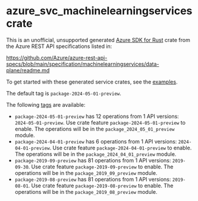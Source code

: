 # azure_svc_machinelearningservices crate

This is an unofficial, unsupported generated [Azure SDK for Rust](https://github.com/Azure/azure-sdk-for-rust/tree/legacy) crate from the Azure REST API specifications listed in:

https://github.com/Azure/azure-rest-api-specs/blob/main/specification/machinelearningservices/data-plane/readme.md

To get started with these generated service crates, see the [examples](https://github.com/Azure/azure-sdk-for-rust/blob/legacy/services/README.md#examples).

The default tag is `package-2024-05-01-preview`.

The following [tags](https://github.com/Azure/azure-sdk-for-rust/blob/legacy/services/tags.md) are available:

- `package-2024-05-01-preview` has 12 operations from 1 API versions: `2024-05-01-preview`. Use crate feature `package-2024-05-01-preview` to enable. The operations will be in the `package_2024_05_01_preview` module.
- `package-2024-04-01-preview` has 6 operations from 1 API versions: `2024-04-01-preview`. Use crate feature `package-2024-04-01-preview` to enable. The operations will be in the `package_2024_04_01_preview` module.
- `package-2019-09-preview` has 81 operations from 1 API versions: `2019-09-30`. Use crate feature `package-2019-09-preview` to enable. The operations will be in the `package_2019_09_preview` module.
- `package-2019-08-preview` has 81 operations from 1 API versions: `2019-08-01`. Use crate feature `package-2019-08-preview` to enable. The operations will be in the `package_2019_08_preview` module.